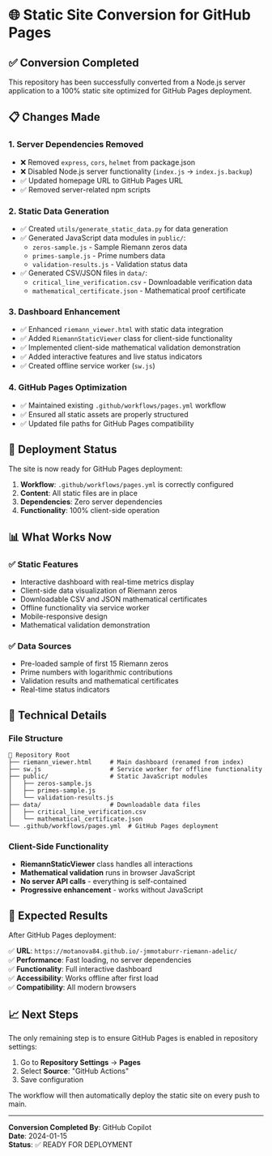 # 🌐 Static Site Conversion for GitHub Pages

## ✅ Conversion Completed

This repository has been successfully converted from a Node.js server application to a 100% static site optimized for GitHub Pages deployment.

## 📋 Changes Made

### 1. Server Dependencies Removed
- ❌ Removed `express`, `cors`, `helmet` from package.json
- ❌ Disabled Node.js server functionality (`index.js` → `index.js.backup`)
- ✅ Updated homepage URL to GitHub Pages URL
- ✅ Removed server-related npm scripts

### 2. Static Data Generation
- ✅ Created `utils/generate_static_data.py` for data generation
- ✅ Generated JavaScript data modules in `public/`:
  - `zeros-sample.js` - Sample Riemann zeros data
  - `primes-sample.js` - Prime numbers data  
  - `validation-results.js` - Validation status data
- ✅ Generated CSV/JSON files in `data/`:
  - `critical_line_verification.csv` - Downloadable verification data
  - `mathematical_certificate.json` - Mathematical proof certificate

### 3. Dashboard Enhancement
- ✅ Enhanced `riemann_viewer.html` with static data integration
- ✅ Added `RiemannStaticViewer` class for client-side functionality
- ✅ Implemented client-side mathematical validation demonstration
- ✅ Added interactive features and live status indicators
- ✅ Created offline service worker (`sw.js`)

### 4. GitHub Pages Optimization
- ✅ Maintained existing `.github/workflows/pages.yml` workflow
- ✅ Ensured all static assets are properly structured
- ✅ Updated file paths for GitHub Pages compatibility

## 🚀 Deployment Status

The site is now ready for GitHub Pages deployment:

1. **Workflow**: `.github/workflows/pages.yml` is correctly configured
2. **Content**: All static files are in place
3. **Dependencies**: Zero server dependencies
4. **Functionality**: 100% client-side operation

## 📊 What Works Now

### ✅ Static Features
- Interactive dashboard with real-time metrics display
- Client-side data visualization of Riemann zeros
- Downloadable CSV and JSON mathematical certificates
- Offline functionality via service worker
- Mobile-responsive design
- Mathematical validation demonstration

### ✅ Data Sources
- Pre-loaded sample of first 15 Riemann zeros
- Prime numbers with logarithmic contributions
- Validation results and mathematical certificates
- Real-time status indicators

## 🔧 Technical Details

### File Structure
```
📁 Repository Root
├── riemann_viewer.html     # Main dashboard (renamed from index)
├── sw.js                   # Service worker for offline functionality
├── public/                 # Static JavaScript modules
│   ├── zeros-sample.js
│   ├── primes-sample.js
│   └── validation-results.js
├── data/                   # Downloadable data files
│   ├── critical_line_verification.csv
│   └── mathematical_certificate.json
└── .github/workflows/pages.yml  # GitHub Pages deployment
```

### Client-Side Functionality
- **RiemannStaticViewer** class handles all interactions
- **Mathematical validation** runs in browser JavaScript
- **No server API calls** - everything is self-contained
- **Progressive enhancement** - works without JavaScript

## 🎯 Expected Results

After GitHub Pages deployment:

✅ **URL**: `https://motanova84.github.io/-jmmotaburr-riemann-adelic/`  
✅ **Performance**: Fast loading, no server dependencies  
✅ **Functionality**: Full interactive dashboard  
✅ **Accessibility**: Works offline after first load  
✅ **Compatibility**: All modern browsers  

## 📈 Next Steps

The only remaining step is to ensure GitHub Pages is enabled in repository settings:

1. Go to **Repository Settings** → **Pages**
2. Select **Source**: "GitHub Actions"  
3. Save configuration

The workflow will then automatically deploy the static site on every push to main.

---

**Conversion Completed By**: GitHub Copilot  
**Date**: 2024-01-15  
**Status**: ✅ READY FOR DEPLOYMENT